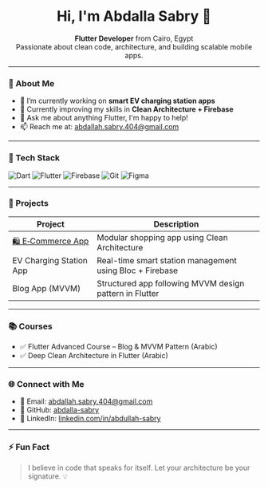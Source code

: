 <h1 align="center"> Hi, I'm Abdalla Sabry 👋</h1>

<p align="center">
  <strong>Flutter Developer</strong> from Cairo, Egypt<br>
  Passionate about clean code, architecture, and building scalable mobile apps.
</p>

---

### 💼 About Me

- 🔭 I’m currently working on **smart EV charging station apps**
- 🌱 Currently improving my skills in **Clean Architecture + Firebase**
- 💬 Ask me about anything Flutter, I'm happy to help!
- 📫 Reach me at: abdallah.sabry.404@gmail.com

---

### 🔧 Tech Stack

![Dart](https://img.shields.io/badge/-Dart-0175C2?style=flat&logo=dart&logoColor=white)
![Flutter](https://img.shields.io/badge/-Flutter-02569B?style=flat&logo=flutter&logoColor=white)
![Firebase](https://img.shields.io/badge/-Firebase-FFCA28?style=flat&logo=firebase&logoColor=black)
![Git](https://img.shields.io/badge/-Git-F05032?style=flat&logo=git&logoColor=white)
![Figma](https://img.shields.io/badge/-Figma-F24E1E?style=flat&logo=figma&logoColor=white)

---

### 📱 Projects

| Project | Description |
|--------|-------------|
| [🛍️ E‑Commerce App](https://github.com/abdalla-sabry/e-commerceCleanArticture) | Modular shopping app using Clean Architecture |
| EV Charging Station App | Real-time smart station management using Bloc + Firebase |
| Blog App (MVVM) | Structured app following MVVM design pattern in Flutter |

---

### 📚 Courses

- ✅ Flutter Advanced Course – Blog & MVVM Pattern (Arabic)
- ✅ Deep Clean Architecture in Flutter (Arabic)

---

### 🌐 Connect with Me

- 📧 Email: [abdallah.sabry.404@gmail.com](mailto:abdallah.sabry.404@gmail.com)  
- 🔗 GitHub: [abdalla-sabry](https://github.com/abdalla-sabry)  
- 💼 LinkedIn: [linkedin.com/in/abdullah-sabry](https://www.linkedin.com/in/abdullah-sabry/)

---

### ⚡ Fun Fact

> I believe in code that speaks for itself. Let your architecture be your signature. 💡
